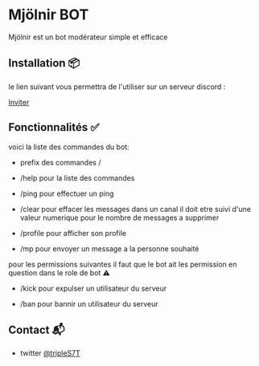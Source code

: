 # Mjölnir BOT

Mjölnir est un bot modérateur simple et efficace

## Installation 📦

le lien suivant vous permettra de l'utiliser sur un serveur discord :

[Inviter](https://discord.com/api/oauth2/authorize?client_id=750093380414865459&permissions=2147483639&scope=bot)

## Fonctionnalités ✅
voici la liste des commandes du bot:

- prefix des commandes /

- /help pour la liste des commandes

- /ping pour effectuer un ping

- /clear pour effacer les messages dans un canal il doit etre suivi d'une valeur numerique pour le nombre de messages a supprimer

- /profile pour afficher son profile

- /mp pour envoyer un message a la personne souhaité 

pour les permissions suivantes il faut que le bot ait les permission en question dans le role de bot ⚠️

- /kick pour expulser un utilisateur du serveur 

- /ban pour bannir un utilisateur du serveur 

## Contact 📬

- twitter [@tripleS7T](www.twitter.com/tripleS7T)
